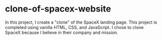 # clone-of-spacex-website
In this project, I create a "clone" of the SpaceX landing page. This project is completed using vanilla HTML, CSS, and JavaScript. I chose to clone SpaceX because I believe in their company and mission.
